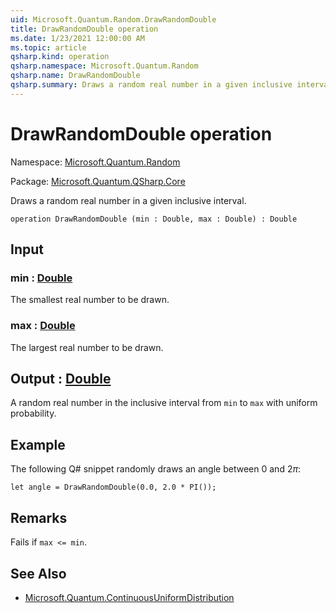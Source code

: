 ```yaml
---
uid: Microsoft.Quantum.Random.DrawRandomDouble
title: DrawRandomDouble operation
ms.date: 1/23/2021 12:00:00 AM
ms.topic: article
qsharp.kind: operation
qsharp.namespace: Microsoft.Quantum.Random
qsharp.name: DrawRandomDouble
qsharp.summary: Draws a random real number in a given inclusive interval.
---
```


# DrawRandomDouble operation

Namespace: [Microsoft.Quantum.Random](xref:Microsoft.Quantum.Random)

Package: [Microsoft.Quantum.QSharp.Core](https://nuget.org/packages/Microsoft.Quantum.QSharp.Core)


Draws a random real number in a given inclusive interval.

```qsharp
operation DrawRandomDouble (min : Double, max : Double) : Double
```


## Input

### min : [Double](xref:microsoft.quantum.lang-ref.double)

The smallest real number to be drawn.


### max : [Double](xref:microsoft.quantum.lang-ref.double)

The largest real number to be drawn.



## Output : [Double](xref:microsoft.quantum.lang-ref.double)

A random real number in the inclusive interval from `min` to `max` withuniform probability.

## Example

The following Q# snippet randomly draws an angle between $0$ and $2 \pi$:```Q#let angle = DrawRandomDouble(0.0, 2.0 * PI());```

## Remarks

Fails if `max <= min`.

## See Also

- [Microsoft.Quantum.ContinuousUniformDistribution](xref:Microsoft.Quantum.ContinuousUniformDistribution)
